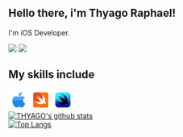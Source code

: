 ## Hello there, i'm Thyago Raphael!

I'm iOS Developer.

<a href="https://www.instagram.com/traphael.dev/" target="_blank"><img src="https://img.shields.io/badge/-Instagram-%23E4405F?style=for-the-badge&logo=instagram&logoColor=white"></a>
<a href="https://www.linkedin.com/in/thyago-raphael-396b48215" target="_blank"><img src="https://img.shields.io/badge/-LinkedIn-%230077B5?style=for-the-badge&logo=linkedin&logoColor=white"></a> 

## My skills include
<div style="display: inline_block">
<img title="Apple" alt="Apple" src="./assets/icons8-apple-logo.svg" width="40" height="40" />
<img title="Swift" alt="Swift" src="./assets/icons8-swift.svg" width="40" height="40" />
<img title="SwiftUI" alt="SwiftUI" src="./assets/icons8-swiftui.svg" width="40" height="40" />
</div
 
 [![THYAGO's github stats](https://github-readme-stats.vercel.app/api?username=thyagoraphael&show_icons=true&theme=merko)](https://github.com/thyagoraphael)
 <br />
 [![Top Langs](https://github-readme-stats.vercel.app/api/top-langs/?username=thyagoraphael&layout=compact&theme=merko)](https://github.com/thyagoraphael/github-readme-stats)
